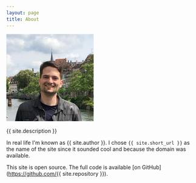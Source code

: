 ```yaml
---
layout: page
title: About
---
```


<img id="face-pic" src="/assets/img/face-pic.jpg" alt="That's me." width="230">

{{ site.description }}

In real life I'm known as {{ site.author }}. I chose `{{ site.short_url }}` as the name of the site since it sounded cool and because the domain was available.

This site is open source. The full code is available [on GitHub](https://github.com/{{ site.repository }}).
